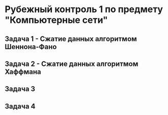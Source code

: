 # Рубежный контроль 1 по предмету "Компьютерные сети"
## Задача 1 - Сжатие данных алгоритмом Шеннона-Фано
## Задача 2 - Сжатие данных алгоритмом Хаффмана
## Задача 3
## Задача 4
